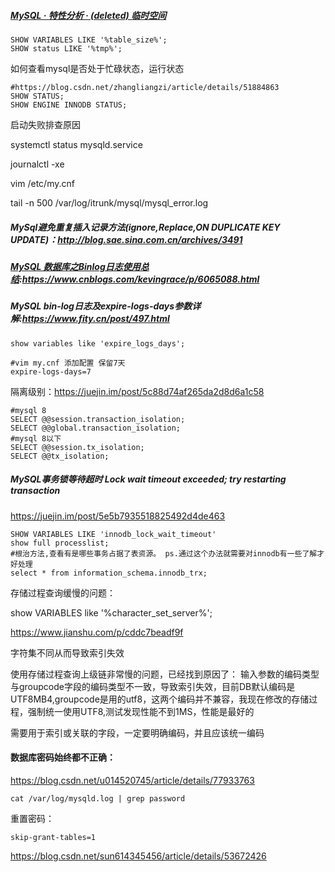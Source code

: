 ##### [MySQL · 特性分析 · (deleted) 临时空间](http://mysql.taobao.org/monthly/2018/04/08/)

```mysql
SHOW VARIABLES LIKE '%table_size%';
SHOW status LIKE '%tmp%';
```

如何查看mysql是否处于忙碌状态，运行状态

```mysql
#https://blog.csdn.net/zhangliangzi/article/details/51884863
SHOW STATUS;
SHOW ENGINE INNODB STATUS;
```



启动失败排查原因

systemctl status mysqld.service

journalctl -xe

vim /etc/my.cnf

tail -n 500 /var/log/itrunk/mysql/mysql_error.log



##### MySql避免重复插入记录方法(ignore,Replace,ON DUPLICATE KEY UPDATE)：http://blog.sae.sina.com.cn/archives/3491

##### [MySQL 数据库之Binlog日志使用总结](https://www.cnblogs.com/kevingrace/p/6065088.html):https://www.cnblogs.com/kevingrace/p/6065088.html

##### MySQL bin-log日志及expire-logs-days参数详解:https://www.fity.cn/post/497.html

```mysql
show variables like 'expire_logs_days';

#vim my.cnf 添加配置 保留7天
expire-logs-days=7
```



隔离级别：https://juejin.im/post/5c88d74af265da2d8d6a1c58

```mysql
#mysql 8
SELECT @@session.transaction_isolation;
SELECT @@global.transaction_isolation;
#mysql 8以下
SELECT @@session.tx_isolation;
SELECT @@tx_isolation;

```

##### MySQL事务锁等待超时 Lock wait timeout exceeded; try restarting transaction

https://juejin.im/post/5e5b7935518825492d4de463

```mysql
SHOW VARIABLES LIKE 'innodb_lock_wait_timeout'
show full processlist;
#根治方法,查看有是哪些事务占据了表资源。 ps.通过这个办法就需要对innodb有一些了解才好处理
select * from information_schema.innodb_trx;	
```

存储过程查询缓慢的问题：

show VARIABLES like '%character_set_server%';

https://www.jianshu.com/p/cddc7beadf9f

字符集不同从而导致索引失效

使用存储过程查询上级链非常慢的问题，已经找到原因了：
输入参数的编码类型与groupcode字段的编码类型不一致，导致索引失效，目前DB默认编码是UTF8MB4,groupcode是用的utf8，这两个编码并不兼容，我现在修改的存储过程，强制统一使用UTF8,测试发现性能不到1MS，性能是最好的

需要用于索引或关联的字段，一定要明确编码，并且应该统一编码



#### 数据库密码始终都不正确：

https://blog.csdn.net/u014520745/article/details/77933763

```shell
cat /var/log/mysqld.log | grep password
```

重置密码：

```
skip-grant-tables=1
```

https://blog.csdn.net/sun614345456/article/details/53672426